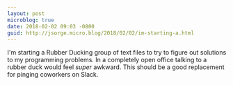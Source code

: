 ```yaml
---
layout: post
microblog: true
date: 2018-02-02 09:03 -0800
guid: http://jsorge.micro.blog/2018/02/02/im-starting-a.html
---
```

I'm starting a Rubber Ducking group of text files to try to figure out solutions to my programming problems. In a completely open office talking to a rubber duck would feel _super_ awkward. This should be a good replacement for pinging coworkers on Slack.
